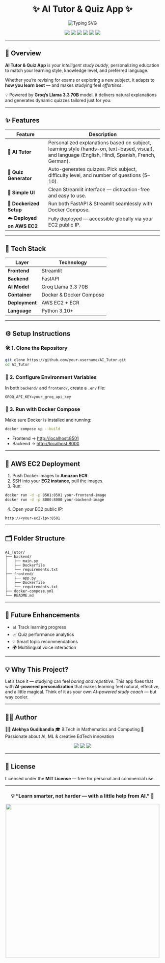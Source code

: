 <!-- TITLE & HEADER ANIMATION -->
<h1 align="center">
  ✨ AI Tutor & Quiz App ✨  
</h1>

<p align="center">
  <img src="https://readme-typing-svg.herokuapp.com?font=Nunito&weight=600&size=24&pause=1000&color=00C853&center=true&vCenter=true&width=600&lines=Your+Personalised+AI+Tutor+%26+Quiz+Companion;Powered+by+Groq's+Llama+3.3+70B+Model;Built+with+FastAPI+%2B+Streamlit+%2B+Docker;Learn+Smarter%2C+Not+Harder+💫" alt="Typing SVG" />
</p>

<p align="center">
  <img src="https://img.shields.io/badge/Python-3.10+-blue?logo=python" />
  <img src="https://img.shields.io/badge/FastAPI-Backend-success?logo=fastapi" />
  <img src="https://img.shields.io/badge/Streamlit-Frontend-FF4B4B?logo=streamlit" />
  <img src="https://img.shields.io/badge/Containerized-Docker-blue?logo=docker" />
  <img src="https://img.shields.io/badge/Deployed%20on-AWS%20EC2-orange?logo=amazon-aws" />
  <img src="https://img.shields.io/badge/License-MIT-green" />
</p>

---

## 🌟 Overview

**AI Tutor & Quiz App** is your *intelligent study buddy*, personalizing education to match your learning style, knowledge level, and preferred language.

Whether you’re revising for exams or exploring a new subject, it adapts to **how you learn best** — and makes studying feel *effortless*.

💡 Powered by **Groq’s Llama 3.3 70B** model, it delivers natural explanations and generates dynamic quizzes tailored just for you.

---

## ✨ Features

| Feature | Description |
|--------|-------------|
| 🧠 **AI Tutor** | Personalized explanations based on subject, learning style (hands-on, text-based, visual), and language (English, Hindi, Spanish, French, German). |
| 📝 **Quiz Generator** | Auto-generates quizzes. Pick subject, difficulty level, and number of questions (5–10). |
| 💬 **Simple UI** | Clean Streamlit interface — distraction-free and easy to use. |
| 🐳 **Dockerized Setup** | Run both FastAPI & Streamlit seamlessly with Docker Compose. |
| ☁️ **Deployed on AWS EC2** | Fully deployed — accessible globally via your EC2 public IP. |

---

## 🧩 Tech Stack

| Layer        | Technology              |
|--------------|--------------------------|
| **Frontend** | Streamlit                |
| **Backend**  | FastAPI                  |
| **AI Model** | Groq Llama 3.3 70B       |
| **Container**| Docker & Docker Compose  |
| **Deployment** | AWS EC2 + ECR         |
| **Language** | Python 3.10+             |

---

## ⚙️ Setup Instructions

### 🛠 1. Clone the Repository
```bash
git clone https://github.com/your-username/AI_Tutor.git
cd AI_Tutor
````

### 🔑 2. Configure Environment Variables

In both `backend/` and `frontend/`, create a `.env` file:

```env
GROQ_API_KEY=your_groq_api_key
```

### 🧱 3. Run with Docker Compose

Make sure Docker is installed and running:

```bash
docker compose up --build
```

* Frontend → [http://localhost:8501](http://localhost:8501)
* Backend → [http://localhost:8000](http://localhost:8000)

---

## 🚀 AWS EC2 Deployment

1. Push Docker images to **Amazon ECR**.
2. SSH into your **EC2 instance**, pull the images.
3. Run:

```bash
docker run -d -p 8501:8501 your-frontend-image
docker run -d -p 8000:8000 your-backend-image
```

4. Open your EC2 public IP:

```
http://<your-ec2-ip>:8501
```

---

## 🗂 Folder Structure

```
AI_Tutor/
├── backend/
│   ├── main.py
│   ├── Dockerfile
│   └── requirements.txt
├── frontend/
│   ├── app.py
│   ├── Dockerfile
│   └── requirements.txt
├── docker-compose.yml
└── README.md
```

---

## 🌈 Future Enhancements

* 📊 Track learning progress
* 📈 Quiz performance analytics
* 💡 Smart topic recommendations
* 🌍 Multilingual voice interaction

---

## 💡 Why This Project?

Let’s face it — studying can feel *boring and repetitive*.
This app fixes that with **AI-powered personalization** that makes learning feel natural, effective, and a little magical.
Think of it as your own *AI-powered study coach* — but way cooler.

---

## 🧑‍💻 Author

**👩‍💻 Alekhya Gudibandla**
🎓 B.Tech in Mathematics and Computing
💬 Passionate about AI, ML & creative EdTech innovation

<p align="center">
  <a href="https://github.com/AlekhyaGudibandla"><img src="https://img.shields.io/badge/GitHub-Profile-black?logo=github" /></a>
  <a href="https://www.linkedin.com/in/alekhya-gudibandla-3571b5256/"><img src="https://img.shields.io/badge/LinkedIn-Connect-blue?logo=linkedin" /></a>
  <a href="mailto:alekhyagudibandla2005@gmail.com"><img src="https://img.shields.io/badge/Email-Contact-red?logo=gmail" /></a>
</p>

---

## 🪪 License

Licensed under the **MIT License** — free for personal and commercial use.

---

<h3 align="center">
  💡 “Learn smarter, not harder — with a little help from AI.” 💫
</h3>

<p align="center">
  <img src="https://raw.githubusercontent.com/saadeghi/saadeghi/master/dino.gif" width="500" />
</p>
